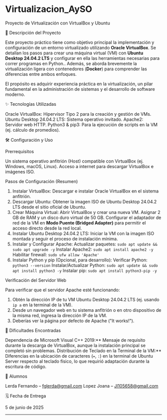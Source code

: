 # Virtualizacion_AySO
Proyecto de Virtualización con VirtualBox y Ubuntu

🚀 Descripción del Proyecto

Este proyecto práctico tiene como objetivo principal la implementación y configuración de un entorno virtualizado utilizando **Oracle VirtualBox**. Se detallan los pasos para crear una máquina virtual (VM) con **Ubuntu Desktop 24.04.2 LTS** y configurar en ella las herramientas necesarias para correr programas en Python.. Además, se aborda brevemente la virtualización ligera con contenedores (**Docker**) para comprender las diferencias entre ambos enfoques.

El propósito es adquirir experiencia práctica en la virtualización, un pilar fundamental en la administración de sistemas y el desarrollo de software moderno.

✨ Tecnologías Utilizadas

Oracle VirtualBox: Hipervisor Tipo 2 para la creación y gestión de VMs.
Ubuntu Desktop 24.04.2 LTS: Sistema operativo invitado.
Apache2: Servidor web HTTP.
Python3 & pip3: Para la ejecución de scripts en la VM (ej. cálculo de promedios).

🛠️ Configuración y Uso

Prerrequisitos

 Un sistema operativo anfitrión (Host) compatible con VirtualBox (ej. Windows, macOS, Linux).
 Acceso a internet para descargar VirtualBox e imágenes ISO.

 Pasos de Configuración (Resumen)

1.  Instalar VirtualBox: Descargar e instalar Oracle VirtualBox en el sistema anfitrión.
2.  Descargar Ubuntu: Obtener la imagen ISO de Ubuntu Desktop 24.04.2 LTS desde el sitio oficial de Ubuntu.
3.  Crear Máquina Virtual:
     Abrir VirtualBox y crear una nueva VM.
     Asignar 2 GB de RAM y un disco duro virtual de 50 GB.
     Configurar el adaptador de red de la VM en **Modo Puente (Bridged Adapter)** para permitir el acceso directo desde la red local.
4.  Instalar Ubuntu Desktop 24.04.2 LTS: Iniciar la VM con la imagen ISO montada y seguir el proceso de instalación mínima.
5.  Instalar y Configurar Apache:
     Actualizar paquetes: `sudo apt update && sudo apt upgrade -y`
     Instalar Apache2: `sudo apt install apache2 -y`
     Habilitar firewall: `sudo ufw allow 'Apache'`
6. Instalar Python y pip (Opcional, para desarrollo):
    Verificar Python: `python3 --version`
    Instalar/Actualizar Python: `sudo apt update && sudo apt install python3 -y`
Instalar pip: `sudo apt install python3-pip -y`

Verificación del Servidor Web

Para verificar que el servidor Apache esté funcionando:

1.  Obtén la dirección IP de tu VM Ubuntu Desktop 24.04.2 LTS (ej. usando `ip a` en la terminal de la VM).
2.  Desde un navegador web en tu sistema anfitrión o en otro dispositivo de la misma red, ingresa la dirección IP de la VM.
3.  Deberías ver la página por defecto de Apache ("It works!").

🚧 Dificultades Encontradas

Dependencia de Microsoft Visual C++ 2019:** Mensaje de requisito durante la descarga de VirtualBox, aunque la instalación principal se completó sin problemas.
Distribución de Teclado en la Terminal de la VM:** Diferencias en la ubicación de caracteres (`=`, `:`) en la terminal de Ubuntu Server respecto al teclado físico, lo que requirió adaptación durante la escritura de código.

👥 Alumnos

 Lerda Fernando – fglerda@gmail.com
 Lopez Joana – Jl105658@gmail.com

🗓️ Fecha de Entrega

5 de junio de 2025

---
